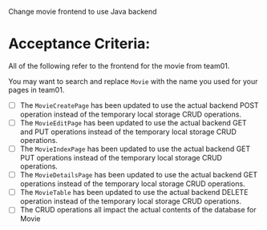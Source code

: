 Change movie frontend to use Java backend

# Acceptance Criteria:

All of the following refer to the frontend for the movie from team01.

You may want to search and replace `Movie` with the name you used for your pages in team01.

-   [ ] The `MovieCreatePage` has been updated to use the actual backend POST operation instead of the temporary local storage CRUD operations.
-   [ ] The `MovieEditPage` has been updated to use the actual backend GET and PUT operations instead of the temporary local storage CRUD operations.
-   [ ] The `MovieIndexPage` has been updated to use the actual backend GET PUT operations instead of the temporary local storage CRUD operations.
-   [ ] The `MovieDetailsPage` has been updated to use the actual backend GET operations instead of the temporary local storage CRUD operations.
-   [ ] The `MovieTable` has been updated to use the actual backend DELETE operation instead of the temporary local storage CRUD operations.
-   [ ] The CRUD operations all impact the actual contents of the database for Movie
